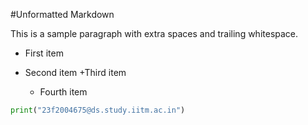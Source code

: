 #Unformatted Markdown

This is a sample paragraph with extra spaces and trailing whitespace.

- First item
- Second item
  +Third item

  - Fourth item

```py
print("23f2004675@ds.study.iitm.ac.in")
```
